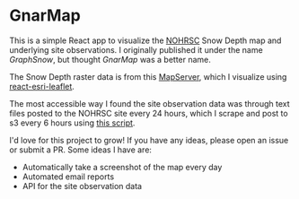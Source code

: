 # GnarMap

This is a simple React app to visualize the [NOHRSC](https://www.nohrsc.noaa.gov/nsa/) Snow Depth map and underlying site observations. I originally published it under the name _GraphSnow_, but thought _GnarMap_ was a better name.

The Snow Depth raster data is from this [MapServer](https://mapservices.weather.noaa.gov/raster/rest/services/snow/NOHRSC_Snow_Analysis/MapServer), which I visualize using [react-esri-leaflet](https://github.com/slutske22/react-esri-leaflet).

The most accessible way I found the site observation data was through text files posted to the NOHRSC site every 24 hours, which I scrape and post to s3 every 6 hours using [this script](https://github.com/brandonfcohen1/graphsnow-utils).

I'd love for this project to grow! If you have any ideas, please open an issue or submit a PR. Some ideas I have are:

- Automatically take a screenshot of the map every day
- Automated email reports
- API for the site observation data

